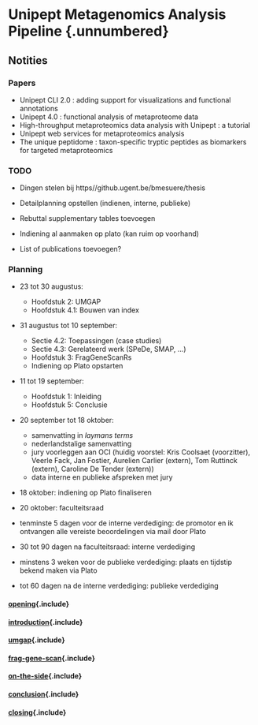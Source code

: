 # Unipept Metagenomics Analysis Pipeline {.unnumbered}

## Notities

### Papers

* Unipept CLI 2.0 : adding support for visualizations and functional annotations
* Unipept 4.0 : functional analysis of metaproteome data
* High-throughput metaproteomics data analysis with Unipept : a tutorial
* Unipept web services for metaproteomics analysis
* The unique peptidome : taxon-specific tryptic peptides as biomarkers for targeted metaproteomics

### TODO

* Dingen stelen bij https//github.ugent.be/bmesuere/thesis

* Detailplanning opstellen (indienen, interne, publieke)

* Rebuttal supplementary tables toevoegen

* Indiening al aanmaken op plato (kan ruim op voorhand)

* List of publications toevoegen?

### Planning

* 23 tot 30 augustus:
  - Hoofdstuk 2: UMGAP
  - Hoofdstuk 4.1: Bouwen van index

* 31 augustus tot 10 september:
  - Sectie 4.2: Toepassingen (case studies)
  - Sectie 4.3: Gerelateerd werk (SPeDe, SMAP, ...)
  - Hoofdstuk 3: FragGeneScanRs
  - Indiening op Plato opstarten

* 11 tot 19 september:
  - Hoofdstuk 1: Inleiding
  - Hoofdstuk 5: Conclusie

* 20 september tot 18 oktober:
  - samenvatting in *laymans terms*
  - nederlandstalige samenvatting
  - jury voorleggen aan OCI (huidig voorstel: Kris Coolsaet
    (voorzitter), Veerle Fack, Jan Fostier, Aurelien Carlier (extern),
    Tom Ruttinck (extern), Caroline De Tender (extern))
  - data interne en publieke afspreken met jury

* 18 oktober: indiening op Plato finaliseren

* 20 oktober: faculteitsraad

* tenminste 5 dagen voor de interne verdediging: de promotor en ik
  ontvangen alle vereiste beoordelingen via mail door Plato

* 30 tot 90 dagen na faculteitsraad: interne verdediging

* minstens 3 weken voor de publieke verdediging: plaats en tijdstip
  bekend maken via Plato

* tot 60 dagen na de interne verdediging: publieke verdediging


#### [opening](opening.md){.include}

#### [introduction](introduction/chapter.md){.include}

#### [umgap](umgap/chapter.md){.include}

#### [frag-gene-scan](frag-gene-scan/chapter.md){.include}

#### [on-the-side](on-the-side/chapter.md){.include}

#### [conclusion](conclusion.md){.include}

#### [closing](closing.md){.include}

